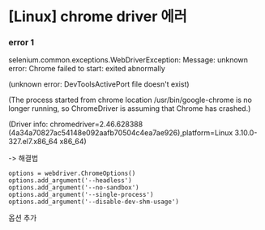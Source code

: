 # [Linux] chrome driver 에러





### error 1

selenium.common.exceptions.WebDriverException: Message: unknown error: Chrome failed to start: exited abnormally

 (unknown error: DevToolsActivePort file doesn't exist)

 (The process started from chrome location /usr/bin/google-chrome is no longer running, so ChromeDriver is assuming that Chrome has crashed.)

 (Driver info: chromedriver=2.46.628388 (4a34a70827ac54148e092aafb70504c4ea7ae926),platform=Linux 3.10.0-327.el7.x86_64 x86_64)



-> 해결법

```
options = webdriver.ChromeOptions()
options.add_argument('--headless')
options.add_argument('--no-sandbox')
options.add_argument('--single-process')
options.add_argument('--disable-dev-shm-usage')
```

옵션 추가



